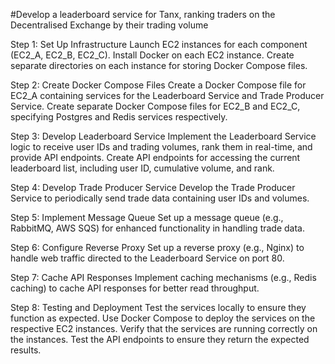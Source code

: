 #Develop a leaderboard service for Tanx, ranking traders on the Decentralised Exchange by their
trading volume 

Step 1: Set Up Infrastructure
Launch EC2 instances for each component (EC2_A, EC2_B, EC2_C).
Install Docker on each EC2 instance.
Create separate directories on each instance for storing Docker Compose files.

Step 2: Create Docker Compose Files
Create a Docker Compose file for EC2_A containing services for the Leaderboard Service and Trade Producer Service.
Create separate Docker Compose files for EC2_B and EC2_C, specifying Postgres and Redis services respectively.

Step 3: Develop Leaderboard Service
Implement the Leaderboard Service logic to receive user IDs and trading volumes, rank them in real-time, and provide API endpoints.
Create API endpoints for accessing the current leaderboard list, including user ID, cumulative volume, and rank.

Step 4: Develop Trade Producer Service
Develop the Trade Producer Service to periodically send trade data containing user IDs and volumes.

Step 5: Implement Message Queue 
Set up a message queue (e.g., RabbitMQ, AWS SQS) for enhanced functionality in handling trade data.

Step 6: Configure Reverse Proxy 
Set up a reverse proxy (e.g., Nginx) to handle web traffic directed to the Leaderboard Service on port 80.

Step 7: Cache API Responses
Implement caching mechanisms (e.g., Redis caching) to cache API responses for better read throughput.

Step 8: Testing and Deployment
Test the services locally to ensure they function as expected.
Use Docker Compose to deploy the services on the respective EC2 instances.
Verify that the services are running correctly on the instances.
Test the API endpoints to ensure they return the expected results.
